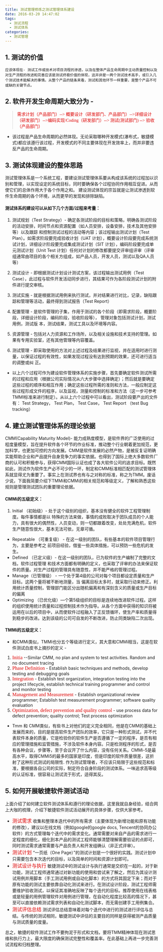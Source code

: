 ```yaml
---
title: 测试管理修炼之测试管理体系建设
date: 2016-03-20 14:47:02
tags:
  - 测试流程
  - 测试体系
categories:
  - 测试管理
---
```

## 1. 测试的价值
```
应该体现在- 测试工作或技术对项目流程的渗透，以及在整体产品生命周期中主动质量控制以及对生产流程的改进和完善应该是测试终极价值的体现，这并非是一两个测试技术高手，或引入几个测试技术能解决的事情。从整个产品的链条来看，测试和其他环节一样重要，是整个产品不可或缺的关键节点。
```

## 2. 软件开发生命周期大致分为 -
> <font color="#dd0000" face="黑体" > 需求计划（产品部门）--> 概要设计（研发部门、产品部门）-->详细设计（研发部门）-->编码实现/Coding（研发部门）--> 测试(测试部门) --> 验收（产品部门）</font>

+ 该过程是产品生命周期的必然体现。无论采取哪种开发模式(瀑布式，敏捷模式)都应该遵行该过程，开发模式的不同主要体现在开发效率上，而并非要违反产品的生命周期。
<!--more-->

## 3. 测试体现建设的整体思路
测试管理体系是一个系统工程，要建设测试管理体系要从构成该系统的过程加以识别和管理，以实现设定的系统目标，同时要确保各个过程协同作用相互促进。从而使它们的总体作用大于各个作用之和。 建设测试体现的宗旨就是让测试渗透到软件生命周期的各个环境，从而更早的发现和排除缺陷。

#### 测试体系的建设可以从如下几个方面/过程来考量：
 1. 测试规划（Test Strategy）- 确定各测试阶段的目标和策略，明确各测试阶段的活动安排，时间节点和资源配置（如人员安排，设备安排，技术及其他安排等）以及跟踪
	和控制测试过程的活动等内容；该过程输出测试计划（Test Plan）。如需求阶段要完成验收计划（UAT 计划），概要设计阶段要完成系统测试计划，详细设计阶段要完成集成测试计划（SIT 计划），编码阶段要完成单元测试计划（Unit Test 计划）任何对计划的修改都要提交评审组评审（评审组通常由项目的各个相关方组成，如产品人员，开发人员，测试以及QA人员等）

 2. 测试设计 - 即根据测试计划设计测试方案，该过程输出测试用例（Test Case），此过程与软件开发活动同步进行，其结果可作为各阶段测试计划的附件进行提交审核。

 3. 测试实施 - 就是根据测试用例来执行测试，并对结果进行对比，记录，缺陷跟踪和管理等活动，最终得到测试报告（Test Report）

 4. 配置管理 - 是软件管理的子集，作用于测试的各个阶段（即需求阶段，概要阶段，详细设计阶段，编码阶段，验收阶段等）， 管理对象包括测试计划，测试用例，测试版	本，测试结果，测试工具以及环境等内容。

 5. 资源管理 - 包括对人力资源和工作场所，以及相关设施和技术支持的管理。如果有专用实验室，还有其他管理等内容覆盖。

 6. 测试管理 - 即采取使用的方法对上述过程及结果进行监视，并在适用时进行测量，以保证过程的有效性，如果发现过程没有达到预期的效果，还可进行适当的调整或纠
	正。

- 以上六个过程可作为建设软件管理体系的实施步骤，首先要确定软件测试所需的过程和应用（根据公司实际情况从六大步骤中选择确定）；然后就是要确定这些过程的顺序和相互作用；确定这些过程所需的准则和方法，一般应制定这些过程形成文件的程序，以及监视，测量和控制的标准和方法（这一步可参考TMMI标准来进行制定）。从以上六个过程中可以看出，测试阶段要产出的文件有： Test Strategy， Test Plan， Test Case， Test Report （test Bug tracking）

## 4. 建立测试管理体系的理论依据
CMM(Capability Maturity Model)- 能力成熟度模型，是软件界的广泛使用的过程度量模型，旨在提升软件各个环节的作业标准，推动整个行业朝着更加规范，更加科学，也更加可控的方向发展。CMM是软件发展的必然产物，是被反复证明确实能帮助企业和产品提升自身竞争力的事实依据。也得到了国际上绝大多数软件厂商的认可和积极参与，获得CMM国际认证也成了各大软件公司的追求目标。既然如此，测试作为软件生产必不可少的一环，制定和CMM标准相匹配的测试管理体系就显得尤为重要了。事实上在测试界也有与之对称的标准，称之为TMM。废话少说，下面我简要介绍下TMMi和CMMi的相关规范和等级定义，了解和熟悉这些规则是管理测试团队的重要理论依据。

#### CMMi的五级定义：
1. Initial （初始级）- 处于这个级别的组织，基本没有健全的软件工程管理制度。每件事情都是以
	特殊的方法来做，事情的成败取决于团队成员的个人能力，具有很大的偶然性，人员变动，则一切都跟着改变，处处充满危机，软件生产随意性很大，基本无法可依，无章可循。
- Repeatable （可重复级） - 在这一级别的团队，有些基本的软件项目管理行为，主要是参考之
	前项目经验，借鉴一些具体措施，可以预防一些危机的发生。
- Defined （已定义级）- 在这一级别的团队，已为软件的生产编制了完整的文档，软件过程管理
	和技术方面都有明确的定义，也采取了评审的办法来保证软件的质量。对生产过程的管理具有随意性，并不能严格的管理过程。
- Manage（已管理级） - 一个处于第4级的公司对每个项目都设定质量和生产目标。这两个量将被不断地测量，当
	偏离目标太多时，就采取行动来修正。利用统计质量控制，管理部门能区分出随机偏离和有深刻含义的质量或生产目标的偏离
- Optimizing （已优化级）—个第5级组织的目标是连续地改进软件过程。这样的组织使用统计质量和过程控制技术作为指导。从各个方面中获得的知识将被运用在以后的项目中，从而使软件过程融入了正反馈循环，使生产率和质量得到稳步的改进。达到该级的公司可自发的不断改进，防止同类缺陷二次出现。

#### TMMi的五级定义：
- 和CMMi类似，TMMi也分五个等级进行定义，其大意和CMMi相当，这是在软件测试白皮书上摘抄的定义 -
 1. <font color="#dd0000" face="Gill Sans MT" size = "3"> Initia </font> --Similar CMM, no plan and system to test activities. Random and no document tracing
 2. <font color="#dd0000" face="Gill Sans MT" size = "3">Phase Definition </font> - Establish basic techniques and methods, develop testing and debugging goals
 3. <font color="#dd0000" face="Gill Sans MT" size = "3">Integration </font> - Establish test organization, integration testing into the project lifecycle, establish technical training
 programmer and control and monitor testing
 4. <font color="#dd0000" face="Gill Sans MT" size = "3">Management and Measurement </font> - Establish organizational review programmer; Establish test measurement programmer; software quality evaluation
 5. <font color="#dd0000" face="Gill Sans MT" size = "3"> Optimization, defect prevention and quality control</font> - use process data for defect prevention; quality control; Test process optimization


- Tmm 和 CMM类似，有些书上对他们的定义完全相同，他是在CMM的基础上发展而来的，目的是提高软件生产团队的效率，它只是一种形式测试，并不代表软件本身的质量，它是检验你的软件生产是否遵循了一定的程序，是否有相应的管理措施和监管措施，不涉及软件本身内容。只是检测程序的形式，是否有各种会议，步骤等，至于会议开了什么内容，没有任何关系。CMMi-5是最高水平，取得CMMi5的最多的国家是印度，但是印度的软件质量很差，这折射了这种形式测试的局限性. 作为测试管理者，不应该只局限于这些规范和标准，要根据各自公司的实际，制定符合自身阶段的测试体系。一味追求高等级的认证标准，很容易让测试流于形式，适得其反。

## 5. 如何开展敏捷软件测试活动
上面介绍了如何建立软件测试体系和遵行的理论依据，这里我就自身经验，结合网上大咖的梳理，介绍下敏捷软件测试活动展开的具体步骤，仅供大家参考。
- <font color="#dd0000" face="Gill Sans MT" size = "3">测试需求</font>
收集和整理本迭代中的所有需求（主要体现为新增功能和原有功能的修改），建议以在线文档（例如google的google docs, Tencent的协同办公软件）的方式管理每个迭代中的需求变化。通常需要对来自产品的需求进行一定程度的细化，细化到本产品的测试工程师能够清楚理解需要验证的点即可，同时测试需求通常需要与产品负责人和开发组确认（非正式评审）。
- <font color="#dd0000" face="Gill Sans MT" size = "3">测试计划</font>
“一页纸（One Page）”的测试计划是一个很好的实践。测试计划中只需要包含本次迭代的目标，以及简单的时间和资源计划即可。
- <font color="#dd0000" face="Gill Sans MT" size = "3">测试设计与执行</font>
敏捷测试中的测试设计与执行通常是交织在一起的，对于新功能，测试工程师通常通过对新功能的使用和尝试来了解之，然后为其设计测试用例并用脚本（手工测试用例或自动化脚本）的方式将其固定下来；而对于原有功能的测试主要依靠自动化测试来进行。在测试设计阶段，测试工程师需要维护验收测试，以保证其准确地反映了每个迭代的目标。推荐使用在线表格或是轻量的用例管理软件对用例进行管理，在自动化程度比较高的情况下，甚至可以直接依赖测试需求列表和自动化测试脚本，而无需创建手工用例集合。
- <font color="#dd0000" face="Gill Sans MT" size = "3">测试评估总结</font>
测试评估总结意味着对每个迭代中进行的测试进行评估与总结。与传统的测试相同，敏捷测试中评估的主要目的同样是获得被测产品质量与测试质量的度量。

总之，敏捷的软件测试工作不要拘泥于形式和文档，要将TMM精神体现在测试思维和执行力上，最大限度的确保测试完整性和覆盖率。在此基础上再进一步完善测试流程和归档整理。
